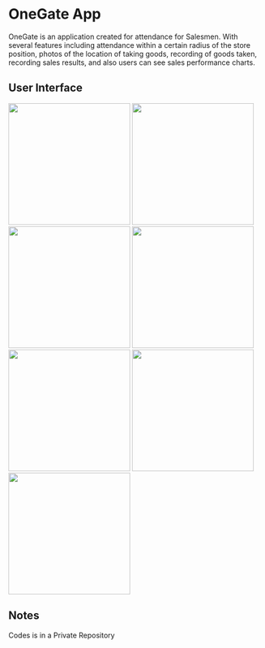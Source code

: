 # OneGate App

OneGate is an application created for attendance for Salesmen. With several features including attendance within a certain radius of the store position, photos of the location of taking goods, recording of goods taken, recording sales results, and also users can see sales performance charts.

## User Interface

<img src="https://user-images.githubusercontent.com/68111374/210528451-dc886ed1-3c21-4336-b317-b0b6f39de4fd.png" width="240"> <img src="https://user-images.githubusercontent.com/68111374/210528935-28795fa5-22b9-4e7e-9ec3-84fde15886cf.png" width="240"> <img src="https://user-images.githubusercontent.com/68111374/210531493-26336ee3-564f-472d-9cc3-2dfee0990319.png" width="240"> <img src="https://user-images.githubusercontent.com/68111374/210531501-51468305-e6df-47c8-8a1e-b1c0ddc6a5fc.png" width="240"> <img src="https://user-images.githubusercontent.com/68111374/210532246-a86649fa-9111-4f52-bee4-2f42cd71084b.png" width="240"> <img src="https://user-images.githubusercontent.com/68111374/210532258-e259670d-7755-406f-bcb8-bd5c2c5070a8.png" width="240"> <img src="https://user-images.githubusercontent.com/68111374/210532267-9daf1582-4bde-4548-8cc3-1f149e1cba42.png" width="240">


## Notes

Codes is in a Private Repository
